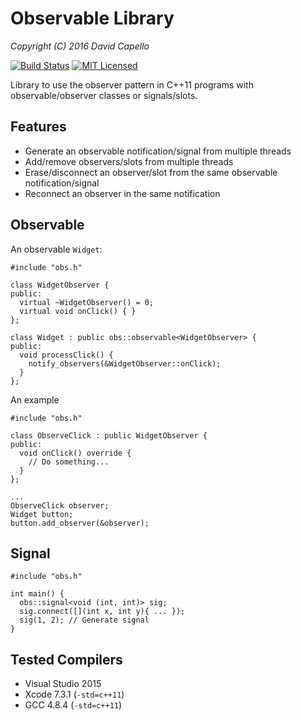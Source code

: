 Observable Library
==================

*Copyright (C) 2016 David Capello*

[![Build Status](https://travis-ci.org/dacap/observable.svg)](https://travis-ci.org/dacap/observable)
[![MIT Licensed](https://img.shields.io/badge/license-MIT-blue.svg)](LICENSE.txt)

Library to use the observer pattern in C++11 programs with
observable/observer classes or signals/slots.

Features
--------

* Generate an observable notification/signal from multiple threads
* Add/remove observers/slots from multiple threads
* Erase/disconnect an observer/slot from the same observable notification/signal
* Reconnect an observer in the same notification

Observable
----------

An observable `Widget`:

    #include "obs.h"

    class WidgetObserver {
    public:
      virtual ~WidgetObserver() = 0;
      virtual void onClick() { }
    };

    class Widget : public obs::observable<WidgetObserver> {
    public:
      void processClick() {
        notify_observers(&WidgetObserver::onClick);
      }
    };

An example

    #include "obs.h"

    class ObserveClick : public WidgetObserver {
    public:
      void onClick() override {
        // Do something...
      }
    };

    ...
    ObserveClick observer;
    Widget button;
    button.add_observer(&observer);

Signal
------

    #include "obs.h"

    int main() {
      obs::signal<void (int, int)> sig;
      sig.connect([](int x, int y){ ... });
      sig(1, 2); // Generate signal
    }

Tested Compilers
----------------

* Visual Studio 2015
* Xcode 7.3.1 (`-std=c++11`)
* GCC 4.8.4 (`-std=c++11`)
